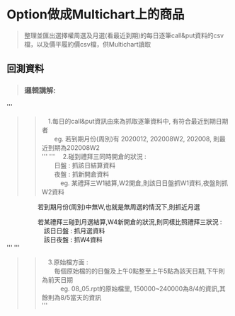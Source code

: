 # Option做成Multichart上的商品
>整理並匯出選擇權周選及月選(看最近到期)的每日逐筆call&amp;put資料的csv檔，以及價平履約價csv檔，供Multichart讀取  

## 回測資料  
>### 邏輯講解:
'''
>>　1.每日的call&put資訊由來為抓取逐筆資料中, 有符合最近到期日期者  
　　eg. 若到期月份(周別)有 2020012, 202008W2, 202008, 則最近到期為202008W2  
'''
'''
>>　2.碰到禮拜三同時開倉的狀況 :   
　　日盤 : 抓該日結算資料  
　　夜盤 : 抓新開倉資料  
　　　eg. 某禮拜三W1結算,W2開倉,則該日日盤抓W1資料,夜盤則抓W2資料  
	  
　　　　　若到期月份(周別)中無W,也就是無周選的情況下,則抓近月選  
  
　　　　　若某禮拜三碰到月選結算,W4新開倉的狀況,則同樣比照禮拜三狀況 :  
　　　　　　該日日盤 : 抓月選資料  
　　　　　　該日夜盤 : 抓W4資料  
'''
'''
>>　3.原始檔方面 :  
　　每個原始檔的的日盤及上午0點整至上午5點為該天日期,下午則為前天日期  
　　　eg. 08_05.rpt的原始檔里, 150000~240000為8/4的資訊,其餘則為8/5當天的資訊  
'''
